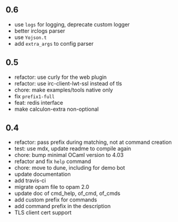 
## 0.6

- use `logs` for logging, deprecate custom logger
- better irclogs parser
- use `Yojson.t`
- add `extra_args` to config parser

## 0.5

- refactor: use curly for the web plugin
- refactor: use irc-client-lwt-ssl instead of tls
- chore: make examples/tools native only
- fix `prefix1-full`
- feat: redis interface
- make calculon-extra non-optional

## 0.4

- refactor: pass prefix during matching, not at command creation
- test: use mdx, update readme to compile again
- chore: bump minimal OCaml version to 4.03
- refactor and fix `help` command
- chore: move to dune, including for demo bot
- update documentation
- add travis-ci
- migrate opam file to opam 2.0
- update doc of cmd_help, of_cmd, of_cmds
- add custom prefix for commands
- add command prefix in the description
- TLS client cert support

